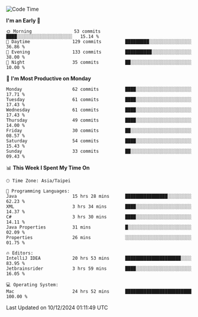 <!--START_SECTION:waka-->
![Code Time](http://img.shields.io/badge/Code%20Time-1%2C500%20hrs%2035%20mins-blue)

**I'm an Early 🐤** 

```text
🌞 Morning                53 commits          ████░░░░░░░░░░░░░░░░░░░░░   15.14 % 
🌆 Daytime                129 commits         █████████░░░░░░░░░░░░░░░░   36.86 % 
🌃 Evening                133 commits         ██████████░░░░░░░░░░░░░░░   38.00 % 
🌙 Night                  35 commits          ██░░░░░░░░░░░░░░░░░░░░░░░   10.00 % 
```
📅 **I'm Most Productive on Monday** 

```text
Monday                   62 commits          ████░░░░░░░░░░░░░░░░░░░░░   17.71 % 
Tuesday                  61 commits          ████░░░░░░░░░░░░░░░░░░░░░   17.43 % 
Wednesday                61 commits          ████░░░░░░░░░░░░░░░░░░░░░   17.43 % 
Thursday                 49 commits          ████░░░░░░░░░░░░░░░░░░░░░   14.00 % 
Friday                   30 commits          ██░░░░░░░░░░░░░░░░░░░░░░░   08.57 % 
Saturday                 54 commits          ████░░░░░░░░░░░░░░░░░░░░░   15.43 % 
Sunday                   33 commits          ██░░░░░░░░░░░░░░░░░░░░░░░   09.43 % 
```


📊 **This Week I Spent My Time On** 

```text
🕑︎ Time Zone: Asia/Taipei

💬 Programming Languages: 
Java                     15 hrs 28 mins      ████████████████░░░░░░░░░   62.23 % 
XML                      3 hrs 34 mins       ████░░░░░░░░░░░░░░░░░░░░░   14.37 % 
C#                       3 hrs 30 mins       ████░░░░░░░░░░░░░░░░░░░░░   14.11 % 
Java Properties          31 mins             █░░░░░░░░░░░░░░░░░░░░░░░░   02.09 % 
Properties               26 mins             ░░░░░░░░░░░░░░░░░░░░░░░░░   01.75 % 

🔥 Editors: 
IntelliJ IDEA            20 hrs 53 mins      █████████████████████░░░░   83.95 % 
Jetbrainsrider           3 hrs 59 mins       ████░░░░░░░░░░░░░░░░░░░░░   16.05 % 

💻 Operating System: 
Mac                      24 hrs 52 mins      █████████████████████████   100.00 % 
```


 Last Updated on 10/12/2024 01:11:49 UTC
<!--END_SECTION:waka-->
